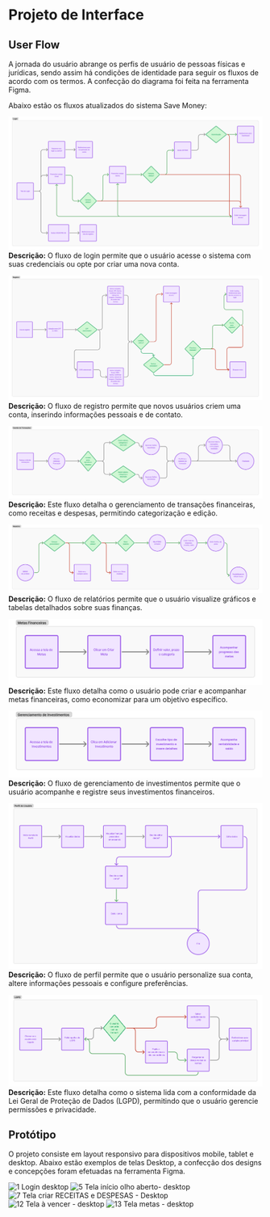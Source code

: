 # Projeto de Interface

## User Flow
A jornada do usuário abrange os perfis de usuário de pessoas físicas e jurídicas, sendo assim há condições de identidade para seguir os fluxos de acordo com os termos. A confecção do diagrama foi feita na ferramenta Figma.

Abaixo estão os fluxos atualizados do sistema Save Money:

![User Flow - Login](img/user-flow/user-flow_login.png)
**Descrição:** O fluxo de login permite que o usuário acesse o sistema com suas credenciais ou opte por criar uma nova conta.

![User Flow - Registro](img/user-flow/user-flow_registro.png)
**Descrição:** O fluxo de registro permite que novos usuários criem uma conta, inserindo informações pessoais e de contato.

![User Flow - Gestão de Transações](img/user-flow/user-flow_gestao_transacoes.png)
**Descrição:** Este fluxo detalha o gerenciamento de transações financeiras, como receitas e despesas, permitindo categorização e edição.

![User Flow - Relatório](img/user-flow/user-flow_relatorio.png)
**Descrição:** O fluxo de relatórios permite que o usuário visualize gráficos e tabelas detalhados sobre suas finanças.

![User Flow - Metas Financeiras](img/user-flow/user-flow_metas-financeiras.png)
**Descrição:** Este fluxo detalha como o usuário pode criar e acompanhar metas financeiras, como economizar para um objetivo específico.

![User Flow - Gerenciamento de Investimentos](img/user-flow/user-flow_gerenciamento_investimentos.png)
**Descrição:** O fluxo de gerenciamento de investimentos permite que o usuário acompanhe e registre seus investimentos financeiros.

![User Flow - Perfil](img/user-flow/user-flow_perfil.png)
**Descrição:** O fluxo de perfil permite que o usuário personalize sua conta, altere informações pessoais e configure preferências.

![User Flow - LGPD](img/user-flow/user-flow_LGPD.png)
**Descrição:** Este fluxo detalha como o sistema lida com a conformidade da Lei Geral de Proteção de Dados (LGPD), permitindo que o usuário gerencie permissões e privacidade.

## Protótipo

O projeto consiste em layout responsivo para dispositivos mobile, tablet e desktop. Abaixo estão exemplos de telas Desktop, a confecção dos designs e concepções foram efetuadas na ferramenta Figma.

![1 Login desktop](https://github.com/user-attachments/assets/0f2d4171-2f2b-4510-87c7-0af34d7f6e02)
![5 Tela início olho aberto- desktop](https://github.com/user-attachments/assets/e80a6c03-d2cc-439a-bbbf-593128183182)
![7 Tela  criar RECEITAS e DESPESAS - Desktop](https://github.com/user-attachments/assets/4519307a-3562-478b-9d08-937549526c13)
![12 Tela à vencer - desktop](https://github.com/user-attachments/assets/4445dfde-13e1-4841-bdfb-5587bea3f39f)
![13 Tela metas - desktop](https://github.com/user-attachments/assets/3823265e-3360-4234-bff3-99ea2615f667)











